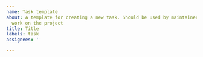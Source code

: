 ```yaml
---
name: Task template
about: A template for creating a new task. Should be used by maintainers to plan future
  work on the project
title: Title
labels: task
assignees: ''

---
```


## <Title>

### Description:
A short description

### Acceptance criteria

- [ ] A list of subtasks that need to be complete for the task to be considered one>
